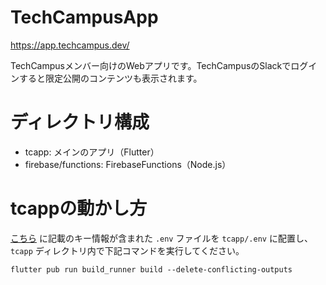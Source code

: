 # TechCampusApp
https://app.techcampus.dev/

TechCampusメンバー向けのWebアプリです。TechCampusのSlackでログインすると限定公開のコンテンツも表示されます。

# ディレクトリ構成

- tcapp: メインのアプリ（Flutter）
- firebase/functions: FirebaseFunctions（Node.js）

# tcappの動かし方

[こちら](https://github.com/TechCampusDev/tcapp/blob/main/tcapp/lib/env/env.dart) に記載のキー情報が含まれた `.env` ファイルを `tcapp/.env` に配置し、 `tcapp` ディレクトリ内で下記コマンドを実行してください。

```
flutter pub run build_runner build --delete-conflicting-outputs
```
